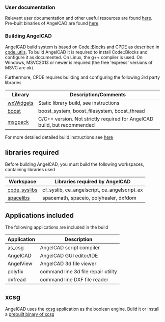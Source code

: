 ### User documentation ###

Relevant user documentation and other useful resources are found [here](https://arnholm.github.io/angelcad-docs/). Pre-built binaries of AngelCAD are found [here](https://github.com/arnholm/angelcad/releases).


### Building AngelCAD ###

AngelCAD build system is based on [Code::Blocks](http://codeblocks.org/) and CPDE as described in [cpde_utils](https://github.com/arnholm/cpde_utils). To build AngelCAD it is required to install Code::Blocks and configure it as documented. On Linux, the g++ compiler is used. On Windows, MSVC2013 or newer is required (the free 'express' versions of MSVC are ok).

Furthermore, CPDE requires building and configuring the following 3rd party libraries 

| Library                             | Description/Comments |
| ----------------------------------- | -------------------- |
| [wxWidgets](http://wxwidgets.org/)  | Static library build, see instructions |
| [boost](https://www.boost.org/)  | boost_system, boost_filesystem, boost_thread |
| [msgpack](https://msgpack.org/) | C/C++ version. Not strictly required for AngelCAD build, but recommended |

For more detailed detailed build instructions see [here](https://github.com/arnholm/cpde_utils/tree/master/doc/)


## libraries required ##

Before building AngelCAD, you must build the following workspaces, containing libraries used

| Workspace                           | Libraries required by AngelCAD |
| ----------------------------------- | -------------------- |
| [cpde_syslibs](https://github.com/arnholm/cpde_syslibs/)  | cf_syslib, ce_angelscript, ce_angelscript_ex |
| [spacelibs](https://github.com/arnholm/spacelibs/)  | spacemath, spaceio, polyhealer, dxfdom |


## Applications included ##

The following applications are included in the build

| Application                         | Description |
| ----------------------------------- | -------------------- |
| as_csg    | AngelCAD script compiler |
| AngelCAD  | AngelCAD GUI editor/IDE |
| AngelView | AngelCAD 3d file viewer |
| polyfix   | command line 3d file repair utility |
| dxfread   | command line DXF file reader |


## xcsg ##

AngelCAD uses the [xcsg](https://github.com/arnholm/xcsg) application as the boolean engine. Build it or install a [prebuilt binary of xcsg](https://github.com/arnholm/xcsg/releases)


